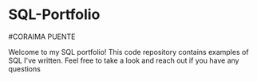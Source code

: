# SQL-Portfolio
#CORAIMA PUENTE

Welcome to my SQL portfolio! This code repository contains examples of SQL I've written. Feel free to take a look and reach out if you have any questions
